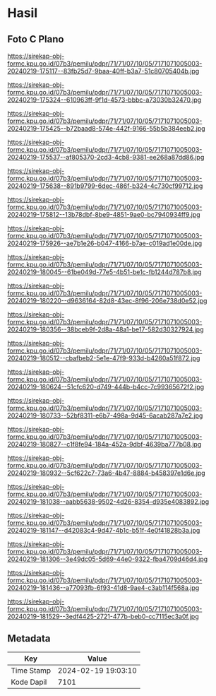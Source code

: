 # Hasil

## Foto C Plano

https://sirekap-obj-formc.kpu.go.id/07b3/pemilu/pdpr/71/71/07/10/05/7171071005003-20240219-175117--83fb25d7-9baa-40ff-b3a7-51c80705404b.jpg

https://sirekap-obj-formc.kpu.go.id/07b3/pemilu/pdpr/71/71/07/10/05/7171071005003-20240219-175324--610963ff-9f1d-4573-bbbc-a73030b32470.jpg

https://sirekap-obj-formc.kpu.go.id/07b3/pemilu/pdpr/71/71/07/10/05/7171071005003-20240219-175425--b72baad8-574e-442f-9166-55b5b384eeb2.jpg

https://sirekap-obj-formc.kpu.go.id/07b3/pemilu/pdpr/71/71/07/10/05/7171071005003-20240219-175537--af805370-2cd3-4cb8-9381-ee268a87dd86.jpg

https://sirekap-obj-formc.kpu.go.id/07b3/pemilu/pdpr/71/71/07/10/05/7171071005003-20240219-175638--891b9799-6dec-486f-b324-4c730cf99712.jpg

https://sirekap-obj-formc.kpu.go.id/07b3/pemilu/pdpr/71/71/07/10/05/7171071005003-20240219-175812--13b78dbf-8be9-4851-9ae0-bc7940934ff9.jpg

https://sirekap-obj-formc.kpu.go.id/07b3/pemilu/pdpr/71/71/07/10/05/7171071005003-20240219-175926--ae7b1e26-b047-4166-b7ae-c019ad1e00de.jpg

https://sirekap-obj-formc.kpu.go.id/07b3/pemilu/pdpr/71/71/07/10/05/7171071005003-20240219-180045--61be049d-77e5-4b51-be1c-fb1244d787b8.jpg

https://sirekap-obj-formc.kpu.go.id/07b3/pemilu/pdpr/71/71/07/10/05/7171071005003-20240219-180220--d9636164-82d8-43ec-8f96-206e738d0e52.jpg

https://sirekap-obj-formc.kpu.go.id/07b3/pemilu/pdpr/71/71/07/10/05/7171071005003-20240219-180356--38bceb9f-2d8a-48a1-be17-582d30327924.jpg

https://sirekap-obj-formc.kpu.go.id/07b3/pemilu/pdpr/71/71/07/10/05/7171071005003-20240219-180512--cbafbeb2-5e1e-47f9-933d-b4260a51f872.jpg

https://sirekap-obj-formc.kpu.go.id/07b3/pemilu/pdpr/71/71/07/10/05/7171071005003-20240219-180624--51cfc620-d749-444b-b4cc-7c99365672f2.jpg

https://sirekap-obj-formc.kpu.go.id/07b3/pemilu/pdpr/71/71/07/10/05/7171071005003-20240219-180733--52bf8311-e6b7-498a-9d45-6acab287a7e2.jpg

https://sirekap-obj-formc.kpu.go.id/07b3/pemilu/pdpr/71/71/07/10/05/7171071005003-20240219-180827--c1f8fe94-184a-452a-9dbf-4639ba777b08.jpg

https://sirekap-obj-formc.kpu.go.id/07b3/pemilu/pdpr/71/71/07/10/05/7171071005003-20240219-180932--5cf622c7-73a6-4b47-8884-b458397e1d6e.jpg

https://sirekap-obj-formc.kpu.go.id/07b3/pemilu/pdpr/71/71/07/10/05/7171071005003-20240219-181038--aabb5638-9502-4d26-8354-d935e4083892.jpg

https://sirekap-obj-formc.kpu.go.id/07b3/pemilu/pdpr/71/71/07/10/05/7171071005003-20240219-181147--d42083c4-9d47-4b1c-b51f-4e0f41828b3a.jpg

https://sirekap-obj-formc.kpu.go.id/07b3/pemilu/pdpr/71/71/07/10/05/7171071005003-20240219-181306--3e49dc05-5d69-44e0-9322-fba4709d46d4.jpg

https://sirekap-obj-formc.kpu.go.id/07b3/pemilu/pdpr/71/71/07/10/05/7171071005003-20240219-181436--a77093fb-6f93-41d8-9ae4-c3ab114f568a.jpg

https://sirekap-obj-formc.kpu.go.id/07b3/pemilu/pdpr/71/71/07/10/05/7171071005003-20240219-181529--3edf4425-2721-477b-beb0-cc7115ec3a0f.jpg


## Metadata

| Key        | Value               |
| ---------- | ------------------- |
| Time Stamp | 2024-02-19 19:03:10 |
| Kode Dapil | 7101                |




